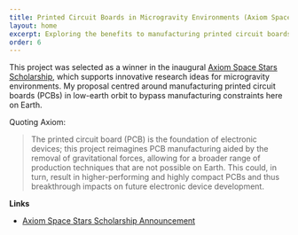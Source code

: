 ```yaml
---
title: Printed Circuit Boards in Microgravity Environments (Axiom Space Stars Scholarship) 
layout: home
excerpt: Exploring the benefits to manufacturing printed circuit boards (PCBs) in low-earth orbit
order: 6
---
```


This project was selected as a winner in the inaugural [Axiom Space Stars Scholarship](https://www.axiomspace.com/release/axiom-space-reveals-winners-of-inaugural-stars-scholarship-incubating-new-ideas-for-microgravity-research), which supports innovative research ideas for microgravity environments. My proposal centred around manufacturing printed circuit boards (PCBs) in low-earth orbit to bypass manufacturing constraints here on Earth.  

Quoting Axiom:
> The printed circuit board (PCB) is the foundation of electronic devices; this project reimagines PCB manufacturing aided by the removal of gravitational forces, allowing for a broader range of production techniques that are not possible on Earth. This could, in turn, result in higher-performing and highly compact PCBs and thus breakthrough impacts on future electronic device development.


**Links**
- [Axiom Space Stars Scholarship Announcement](https://www.axiomspace.com/release/axiom-space-reveals-winners-of-inaugural-stars-scholarship-incubating-new-ideas-for-microgravity-research)
